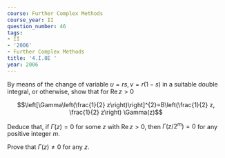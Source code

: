 ```yaml
---
course: Further Complex Methods
course_year: II
question_number: 46
tags:
- II
- '2006'
- Further Complex Methods
title: '4.I.8E '
year: 2006
---
```



By means of the change of variable $u=r s, v=r(1-s)$ in a suitable double integral, or otherwise, show that for $\operatorname{Re} z>0$

$$\left[\Gamma\left(\frac{1}{2} z\right)\right]^{2}=B\left(\frac{1}{2} z, \frac{1}{2} z\right) \Gamma(z)$$

Deduce that, if $\Gamma(z)=0$ for some $z$ with $\operatorname{Re} z>0$, then $\Gamma\left(z / 2^{m}\right)=0$ for any positive integer $m$.

Prove that $\Gamma(z) \neq 0$ for any $z$.